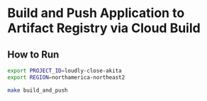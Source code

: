 # Build and Push Application to Artifact Registry via Cloud Build

## How to Run

```bash
export PROJECT_ID=loudly-close-akita
export REGION=northamerica-northeast2

make build_and_push
```
